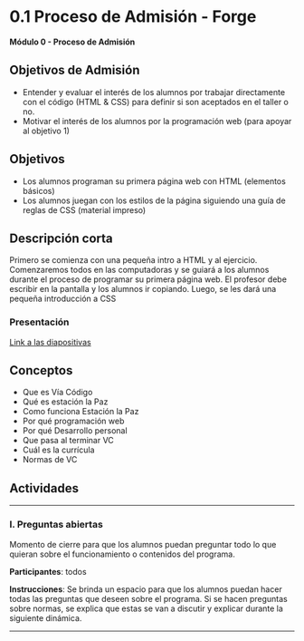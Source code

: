 # 0.1 Proceso de Admisión - Forge

**Módulo 0 - Proceso de Admisión**

## Objetivos de Admisión

- Entender y evaluar el interés de los alumnos por trabajar directamente con el código (HTML & CSS) para definir si son aceptados en el taller o no. 
- Motivar el interés de los alumnos por la programación web (para apoyar al objetivo 1)

## Objetivos

- Los alumnos programan su primera página web con HTML (elementos básicos)
- Los alumnos juegan con los estilos de la página siguiendo una guía de reglas de CSS (material impreso)

## Descripción corta

Primero se comienza con una pequeña intro a HTML y al ejercicio. Comenzaremos todos en las computadoras y se guiará a los alumnos durante el proceso de programar su primera página web. El profesor debe escribir en la pantalla y los alumnos ir copiando. Luego, se les dará una pequeña introducción a CSS

### Presentación

[Link a las diapositivas](https://docs.google.com/presentation/d/1bIEkJnQqsRRfjtSaD3Be9PDzTrSOIPRfAVO3csbd9S4/edit?usp=sharing)

## Conceptos

- Que es Vía Código
- Qué es estación la Paz
- Como funciona Estación la Paz
- Por qué programación web
- Por qué Desarrollo personal
- Que pasa al terminar VC
- Cuál es la currícula
- Normas de VC

## Actividades

---

### I. Preguntas abiertas

Momento de cierre para que los alumnos puedan preguntar todo lo que quieran sobre el funcionamiento o contenidos del programa.

**Participantes**: todos

**Instrucciones**: Se brinda un espacio para que los alumnos puedan hacer todas las preguntas que deseen sobre el programa. Si se hacen preguntas sobre normas, se explica que estas se van a discutir y explicar durante la siguiente dinámica.

---
